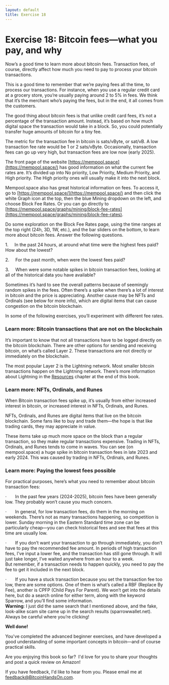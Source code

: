 ```yaml
---
layout: default
title: Exercise 18
---
```

# Exercise 18: Bitcoin fees—what you pay, and why

Now’s a good time to learn more about bitcoin fees. Transaction fees, of course, directly affect how much you need to pay to process your bitcoin transactions.

This is a good time to remember that we’re paying fees all the time, to process our transactions. For instance, when you use a regular credit card at a grocery store, you’re usually paying around 2 to 5% in fees. We think that it’s the merchant who’s paying the fees, but in the end, it all comes from the customers.

The good thing about bitcoin fees is that unlike credit card fees, it’s not a percentage of the transaction amount. Instead, it’s based on how much digital space the transaction would take in a block. So, you could potentially transfer huge amounts of bitcoin for a tiny fee.

The metric for the transaction fee in bitcoin is sats/vByte, or sat/vB. A low transaction fee rate would be 1 or 2 sats/vByte. Occasionally, transaction fees can go up very high, but transaction fees are low now (early 2025).

The front page of the website [https://mempool.space](https://mempool.space/) has good information on what the current fee rates are. It’s divided up into No priority, Low Priority, Medium Priority, and High priority. The High priority ones will usually make it into the next block.

Mempool.space also has great historical information on fees. To access it, go to [https://mempool.space/](https://mempool.space/) and then click the white Graph icon at the top, then the blue Mining dropdown on the left, and choose Block Fee Rates. Or you can go directly to [https://mempool.space/graphs/mining/block-fee-rates](https://mempool.space/graphs/mining/block-fee-rates).

Do some exploration on the Block Fee Rates page, using the time ranges at the top right (24h, 3D, 1W, etc.), and the bar sliders on the bottom, to learn more about bitcoin fees. Answer the following questions.

1.     In the past 24 hours, at around what time were the highest fees paid? How about the lowest?

2.     For the past month, when were the lowest fees paid?

3.     When were some notable spikes in bitcoin transaction fees, looking at all of the historical data you have available?

Sometimes it’s hard to see the overall patterns because of seemingly random spikes in the fees. Often there’s a spike when there’s a lot of interest in bitcoin and the price is appreciating. Another cause may be NFTs and Ordinals (see below for more info), which are digital items that can cause congestion on the bitcoin blockchain.

In some of the following exercises, you’ll experiment with different fee rates.

### Learn more: Bitcoin transactions that are not on the blockchain

It’s important to know that not all transactions have to be logged directly on the bitcoin blockchain. There are other options for sending and receiving bitcoin, on what’s called Layer 2. These transactions are not directly or immediately on the blockchain.

The most popular Layer 2 is the Lightning network. Most smaller bitcoin transactions happen on the Lightning network. There’s more information about Lightning in the [Resources](file:///C:/Sylvia/_PracticalBitcoinBook/TEST%20GITHUB%20BitcoinHandsOn.docx#Resources) chapter at the end of this book.

### Learn more: NFTs, Ordinals, and Runes

When Bitcoin transaction fees spike up, it’s usually from either increased interest in bitcoin, or increased interest in NFTs, Ordinals, and Runes.

NFTs, Ordinals, and Runes are digital items that live on the bitcoin blockchain. Some fans like to buy and trade them—the hope is that like trading cards, they may appreciate in value.

These items take up much more space on the block than a regular transaction, so they make regular transactions expensive. Trading in NFTs, Ordinals, and Runes tends to come in waves. You can see (on mempool.space) a huge spike in bitcoin transaction fees in late 2023 and early 2024. This was caused by trading in NFTs, Ordinals, and Runes.

### Learn more: Paying the lowest fees possible

For practical purposes, here’s what you need to remember about bitcoin transaction fees:

·       In the past few years (2024-2025), bitcoin fees have been generally low. They probably won’t cause you much concern.

·       In general, for low transaction fees, do them in the morning on weekends. There’s not as many transactions happening, so competition is lower. Sunday morning in the Eastern Standard time zone can be particularly cheap—you can check historical fees and see that fees at this time are usually low.

·       If you don’t want your transaction to go through immediately, you don’t have to pay the recommended fee amount. In periods of high transaction fees, I’ve input a lower fee, and the transaction has still gone through. It will just take longer, I’ve waited anywhere from an hour to a week.  
But remember, if a transaction needs to happen quickly, you need to pay the fee to get it included in the next block.

·       If you have a stuck transaction because you set the transaction fee too low, there are some options. One of them is what’s called a RBF (Replace By Fee), another is CPFP (Child Pays For Parent). We won’t get into the details here, but do a search online for either term, along with the keyword Sparrow, and you’ll find some information.  
**Warning**: I just did the same search that I mentioned above, and the fake, look-alike scam site came up in the search results (sparrowwallet.net). Always be careful where you’re clicking!

  

**Well done!**

You've completed the advanced beginner exercises, and have developed a good understanding of some important concepts in bitcoin—and of course practical skills.

Are you enjoying this book so far?  I'd love for you to share your thoughts and post a quick review on Amazon!

If you have feedback, I'd like to hear from you. Please email me at [feedback@BitcoinHandsOn.com](file:///C:/Sylvia/_PracticalBitcoinBook/feedback@BitcoinHandsOn.com).